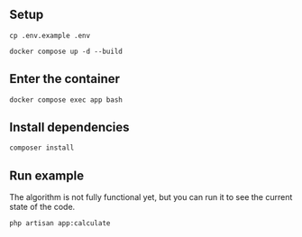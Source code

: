 
## Setup

```shell
cp .env.example .env
```

```shell
docker compose up -d --build
```

## Enter the container
```shell
docker compose exec app bash
```

## Install dependencies
```shell
composer install
```

## Run example
The algorithm is not fully functional yet, but you can run it to see the current state of the code.
```
php artisan app:calculate
```
